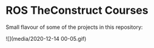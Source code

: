 # ROS TheConstruct Courses

Small flavour of some of the projects in this repository:

![](media/2020-12-14 00-05.gif)
